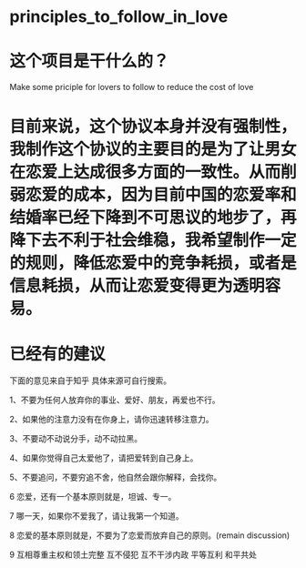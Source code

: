 # principles_to_follow_in_love
# 这个项目是干什么的？
Make some priciple for lovers to follow to reduce the cost of love

# 目前来说，这个协议本身并没有强制性，我制作这个协议的主要目的是为了让男女在恋爱上达成很多方面的一致性。从而削弱恋爱的成本，因为目前中国的恋爱率和结婚率已经下降到不可思议的地步了，再降下去不利于社会维稳，我希望制作一定的规则，降低恋爱中的竞争耗损，或者是信息耗损，从而让恋爱变得更为透明容易。


# 已经有的建议
下面的意见来自于知乎
具体来源可自行搜索。

1、不要为任何人放弃你的事业、爱好、朋友，再爱也不行。

2、如果他的注意力没有在你身上，请你迅速转移注意力。

3、不要动不动说分手，动不动拉黑。

4、如果你觉得自己太爱他了，请把爱转到自己身上。

5、不要追问，不要穷追不舍，他自然会跟你解释，会找你。

6 恋爱，还有一个基本原则就是，坦诚、专一。

7 哪一天，如果你不爱我了，请让我第一个知道。

8 恋爱的基本原则就是，不要为了恋爱而放弃自己的原则。(remain discussion)

9 互相尊重主权和领土完整 互不侵犯 互不干涉内政 平等互利 和平共处
